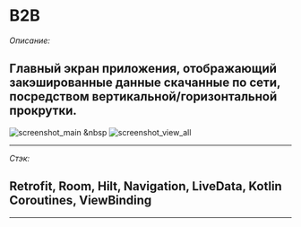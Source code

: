 
# B2B

_Описание:_

Главный экран приложения, отображающий закэшированные данные скачанные по сети, посредством вертикальной/горизонтальной прокрутки.
-
![screenshot_main](https://user-images.githubusercontent.com/26350957/169643987-fe33a58e-db79-4ce6-b28a-21a14dd87393.png) &nbsp
![screenshot_view_all](https://user-images.githubusercontent.com/26350957/169643897-c0b86298-25a8-4c8c-a0cc-ffc1f65b53a7.png)

___
_Стэк:_

Retrofit, Room, Hilt, Navigation, LiveData, Kotlin Coroutines, ViewBinding
-

___
